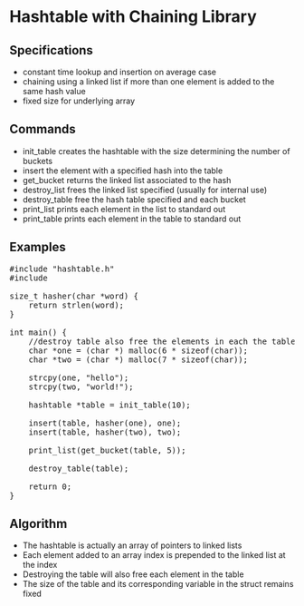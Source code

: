 # Hashtable with Chaining Library

## Specifications
* constant time lookup and insertion on average case
* chaining using a linked list if more than one element is added to the same hash value
* fixed size for underlying array

## Commands
* init_table creates the hashtable with the size determining the number of buckets
* insert the element with a specified hash into the table
* get_bucket returns the linked list associated to the hash
* destroy_list frees the linked list specified (usually for internal use)
* destroy_table free the hash table specified and each bucket
* print_list prints each element in the list to standard out
* print_table prints each element in the table to standard out

## Examples
<pre>
#include "hashtable.h"
#include <string.h>

size_t hasher(char *word) {
	return strlen(word);
}

int main() {
	//destroy table also free the elements in each the table as well
	char *one = (char *) malloc(6 * sizeof(char));
	char *two = (char *) malloc(7 * sizeof(char));

	strcpy(one, "hello");
	strcpy(two, "world!");

	hashtable *table = init_table(10);

	insert(table, hasher(one), one);
	insert(table, hasher(two), two);
	
	print_list(get_bucket(table, 5));

	destroy_table(table);

	return 0;
}
</pre>

## Algorithm
* The hashtable is actually an array of pointers to linked lists
* Each element added to an array index is prepended to the linked list at the index
* Destroying the table will also free each element in the table
* The size of the table and its corresponding variable in the struct remains fixed

